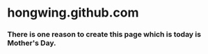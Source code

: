 # hongwing.github.com

### There is one reason to create this page which is today is Mother's Day.

